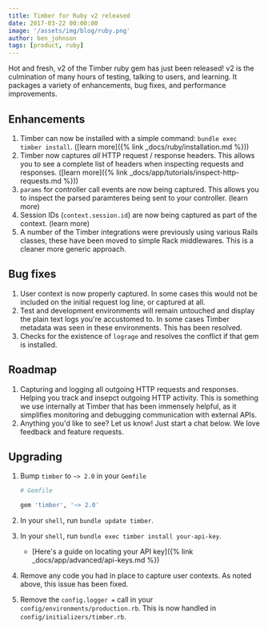 ```yaml
---
title: Timber for Ruby v2 released
date: 2017-03-22 00:00:00
image: '/assets/img/blog/ruby.png'
author: ben_johnson
tags: [product, ruby]
---
```


Hot and fresh, v2 of the Timber ruby gem has just been released! v2 is the culmination
of many hours of testing, talking to users, and learning. It packages a variety of enhancements,
bug fixes, and performance improvements.


## Enhancements

1. Timber can now be installed with a simple command: `bundle exec timber install`. ([learn more]({% link _docs/ruby/installation.md %}))
2. Timber now captures _all_ HTTP request / response headers. This allows you to see a complete
   list of headers when inspecting requests and responses. ([learn more]({% link _docs/app/tutorials/inspect-http-requests.md %}))
3. `params` for controller call events are now being captured. This allows you to inspect the
   parsed paramteres being sent to your controller. (learn more)
4. Session IDs (`context.session.id`) are now being captured as part of the context. (learn more)
5. A number of the Timber integrations were previously using various Rails classes, these have
   been moved to simple Rack middlewares. This is a cleaner more generic approach.


## Bug fixes

1. User context is now properly captured. In some cases this would not be included on the initial
   request log line, or captured at all.
2. Test and development environments will remain untouched and display the plain text logs you're
   accustomed to. In some cases Timber metadata was seen in these environments. This has been
   resolved.
3. Checks for the existence of `lograge` and resolves the conflict if that gem is installed.


## Roadmap

1. Capturing and logging all outgoing HTTP requests and responses. Helping you track and insepct
   outgoing HTTP activity. This is something we use internally at Timber that has been immensely
   helpful, as it simplifies monitoring and debugging communication with external APIs.
2. Anything you'd like to see? Let us know! Just start a chat below. We love feedback and feature
   requests.


## Upgrading

1. Bump `timber` to `~> 2.0` in your `Gemfile`

    ```ruby
    # Gemfile

    gem 'timber', '~> 2.0'
    ```

2. In your `shell`, run `bundle update timber`.

3. In your `shell`, run `bundle exec timber install your-api-key`.

    * [Here's a guide on locating your API key]({% link _docs/app/advanced/api-keys.md %})

4. Remove any code you had in place to capture user contexts. As noted above, this issue has
   been fixed.

5. Remove the `config.logger =` call in your `config/environments/production.rb`. This is
   now handled in `config/initializers/timber.rb`.